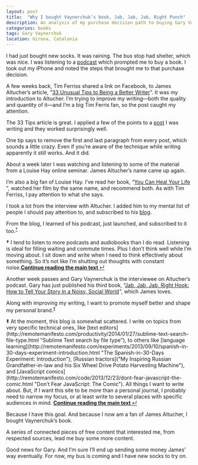 ```yaml
---
layout: post
title:  "Why I bought Vaynerchuk’s book, Jab, Jab, Jab, Right Punch"
description: An analysis of my purchase decision path to buying Gary Vaynerchuk’s book, Jab, Jab, Jab, Right Punch.
categories: books
tags: Gary Vaynerchuk
location: Girona, Catalonia
---
```


I had just bought new socks. It was raining. The bus stop had shelter, which was nice. I was listening to a [podcast](http://www.jamesaltucher.com/my-new-book-exclusive-the-choose-yourself-stories/ "The James Altucher Show") which prompted me to buy a book. I took out my iPhone and noted the steps that brought me to that purchase decision.

A few weeks back, Tim Ferriss shared a link on Facebook, to James Altucher’s article, “[33 Unusual Tips to Being a Better Writer](http://www.jamesaltucher.com/2011/03/33-unusual-tips-to-being-a-better-writer)”. It was my introduction to Altucher. I’m trying to improve my writing—both the quality and quantity of it—and I’m a big Tim Ferris fan, so the post caught my attention.

The 33 Tips article is great. I applied a few of the points to a [post](http://remotemanifesto.com/code/2014/01/02/jekyll-post-specific-css-and-webfonts.html "My post, Jekyll specific CSS and web fonts for latest posts on homepage") I was writing and they worked surprisingly well.

One tip says to remove the first and last paragraph from every post, which sounds a little crazy. Even if you’re aware of the technique while writing apparently it still works. And it did.

About a week later I was watching and listening to some of the material from a Louise Hay online seminar. James Altucher’s name came up again.

I’m also a big fan of Louise Hay. I’ve read her book, “<a href="http://www.amazon.co.uk/gp/product/0937611018/ref=as_li_ss_tl?ie=UTF8&camp=1634&creative=19450&creativeASIN=0937611018&linkCode=as2&tag=theremomani-21" title="Pick up Louise Hay’s famous book and send me a little affiliate commission at the same time. If you like.">You Can Heal Your Life</a><img src="http://ir-uk.amazon-adsystem.com/e/ir?t=theremomani-21&l=as2&o=2&a=0937611018" width="1" height="1" border="0" alt="" style="border:none !important; margin:0px !important;" />
”, watched her film by the same name, and recommend both. As with Tim Ferriss, I pay attention to what she says.

I took a lot from the interview with Altucher. I added him to my mental list of people I should pay attention to, and subscribed to his [blog](http://www.jamesaltucher.com/ "The James Altucher Blog").

From the blog, I learned of his podcast, just launched, and subscribed to it too.<sup><a href="#why-i-buy-footnote-1" id="why-i-buy-footnote-link-1">&#8224;</a></sup>

<aside class="digression" id="why-i-buy-footnote-1"><p><b>&#8224;</b> I tend to listen to more podcasts and audiobooks than I do read. Listening is ideal for filling waiting and commute times. Plus I don’t think well while I’m moving about. I sit down and write when I need to think effectively about something. So it’s not like I’m shutting out thoughts with constant noise.<a class="return-to-text" href="#why-i-buy-footnote-link-1" title="Continue reading the main text"><b>Continue reading the main text </b>&#8629;</a></p></aside>

Another week passes and Gary Vaynerchuk is the interviewee on Altucher’s podcast. Gary has just published his third book, “<a href="http://www.amazon.co.uk/gp/product/006227306X/ref=as_li_ss_tl?ie=UTF8&camp=1634&creative=19450&creativeASIN=006227306X&linkCode=as2&tag=theremomani-21" title="Pick up Vaynerchuk’s new book and send me a little affiliate commission at the same time. If you like.">Jab, Jab, Jab, Right Hook: How to Tell Your Story in a Noisy, Social World</a><img src="http://ir-uk.amazon-adsystem.com/e/ir?t=theremomani-21&l=as2&o=2&a=006227306X" width="1" height="1" border="0" alt="" style="border:none !important; margin:0px !important;" />”, which James loves.


Along with improving my writing, I want to promote myself better and shape my personal brand.<sup><a href="#why-i-buy-footnote-2" id="why-i-buy-footnote-link-2">&#8225;</a></sup>

<aside class="tangent" id="why-i-buy-footnote-2"><p><b>&#8225;</b> At the moment, this blog is somewhat scattered. I write on topics from very specific technical ones, like [text editors](http://remotemanifesto.com/productivity/2014/01/27/sublime-text-search-file-type.html "Sublime Text search by file type"), to others like [language learning](http://remotemanifesto.com/experiments/2013/09/10/spanish-in-30-days-experiment-introduction.html "The Spanish-in-30-Days Experiment: Introduction"), [Russian tractors]("My Inspiring Russian Grandfather-in-law and his Six Wheel Drive Potato Harvesting Machine"), and [JavaScript comics](http://remotemanifesto.com/code/2013/12/23/dont-fear-javascript-the-comic.html "Don’t Fear JavaScript: The Comic"). All things I want to write about. But, if I want this site to be more than a personal journal, I probably need to narrow my focus, or at least write to several places with specific audiences in mind. <a class="return-to-text" href="#why-i-buy-footnote-link-2" title="Continue reading the main text"><b>Continue reading the main text </b>&#8629;</a></p></aside>

Because I have this goal. And because I now am a fan of James Altucher, I bought Vaynerchuk’s book.

A series of connected pieces of free content that interested me, from respected sources, lead me buy some more content.

Good news for Gary. And I’m sure I’ll end up sending some money James’ way eventually. For now, my bus is coming and I have new socks to try on.
